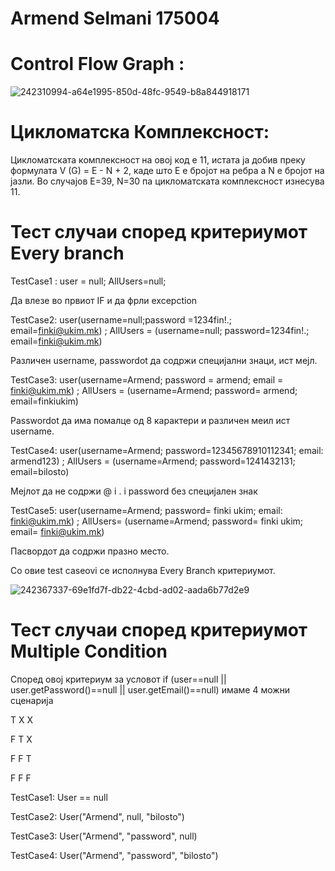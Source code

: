 # Armend Selmani 175004
# Control Flow Graph : 
![242310994-a64e1995-850d-48fc-9549-b8a844918171](https://github.com/armendselmanii/SI_2024_lab2_175004/assets/139174554/169da54a-0967-44fd-a3c0-fee17dc8c8c0)
# Цикломатска Комплексност:
Цикломатската комплексност на овој код е 11, истата ја добив преку формулата V (G) = E - N + 2, каде што E е бројот на ребра а N e бројот на јазли. Во случајoв Е=39, N=30 па цикломатската комплексност изнесува 11.
# Тест случаи според критериумот Every branch
TestCase1 : user = null; AllUsers=null;

Да влезе во првиот IF и да фрли excepction

TestCase2: user(username=null;password =1234fin!.; email=finki@ukim.mk) ; AllUsers = (username=null; password=1234fin!.; email=finki@ukim.mk)

Различен username, passwordot да содржи специјални знаци, ист мејл.

TestCase3: user(username=Armend; password = armend; email = finki@ukim.mk) ; AllUsers = (username=Armend; password= armend; email=finkiukim)

Passwordot да има помалце од 8 карактери и различен меил ист username.

TestCase4: user(username=Armend; password=12345678910112341; email: armend123) ; AllUsers = (username=Armend; password=1241432131; email=bilosto)

Мејлот да не содржи @ i . i password без специјален знак

TestCase5: user(username=Armend; password= finki ukim; email: finki@ukim.mk) ; AllUsers= (username=Armend; password= finki ukim; email= finki@ukim.mk)

Пасвордот да содржи празно место.

Со овие test caseovi се исполнува Every Branch критериумот.

![242367337-69e1fd7f-db22-4cbd-ad02-aada6b77d2e9](https://github.com/armendselmanii/SI_2024_lab2_175004/assets/139174554/3b63c789-b31c-41d4-a090-d1db0352809f)
# Тест случаи според критериумот Multiple Condition

Според овој критериум за условот if (user==null || user.getPassword()==null || user.getEmail()==null) имаме 4 можни сценарија

T X X

F T X

F F T

F F F

TestCase1: User == null

TestCase2: User("Armend", null, "bilosto")

TestCase3: User("Armend", "password", null)

TestCase4: User("Armend", "password", "bilosto")

